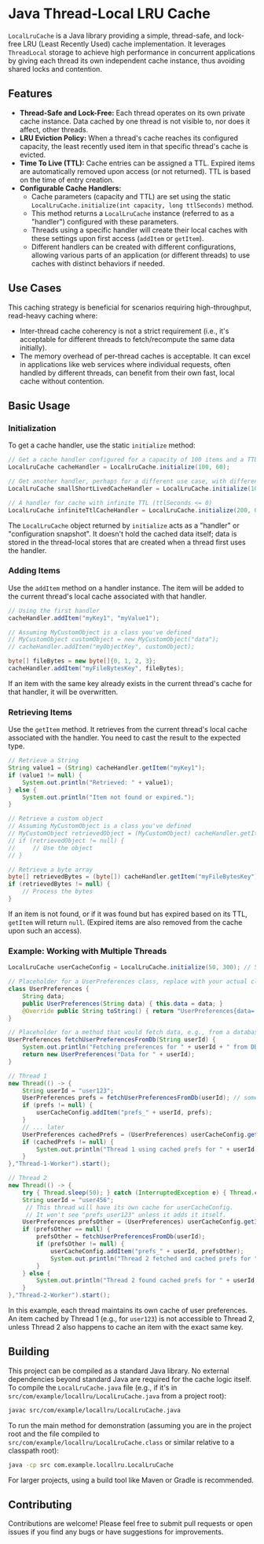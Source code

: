 
# Java Thread-Local LRU Cache

`LocalLruCache` is a Java library providing a simple, thread-safe, and lock-free LRU (Least Recently Used) cache implementation. It leverages `ThreadLocal` storage to achieve high performance in concurrent applications by giving each thread its own independent cache instance, thus avoiding shared locks and contention.

## Features

*   **Thread-Safe and Lock-Free:** Each thread operates on its own private cache instance. Data cached by one thread is not visible to, nor does it affect, other threads.
*   **LRU Eviction Policy:** When a thread's cache reaches its configured capacity, the least recently used item in that specific thread's cache is evicted.
*   **Time To Live (TTL):** Cache entries can be assigned a TTL. Expired items are automatically removed upon access (or not returned). TTL is based on the time of entry creation.
*   **Configurable Cache Handlers:**
    *   Cache parameters (capacity and TTL) are set using the static `LocalLruCache.initialize(int capacity, long ttlSeconds)` method.
    *   This method returns a `LocalLruCache` instance (referred to as a "handler") configured with these parameters.
    *   Threads using a specific handler will create their local caches with these settings upon first access (`addItem` or `getItem`).
    *   Different handlers can be created with different configurations, allowing various parts of an application (or different threads) to use caches with distinct behaviors if needed.

## Use Cases

This caching strategy is beneficial for scenarios requiring high-throughput, read-heavy caching where:
*   Inter-thread cache coherency is not a strict requirement (i.e., it's acceptable for different threads to fetch/recompute the same data initially).
*   The memory overhead of per-thread caches is acceptable.
It can excel in applications like web services where individual requests, often handled by different threads, can benefit from their own fast, local cache without contention.

## Basic Usage

### Initialization

To get a cache handler, use the static `initialize` method:

```java
// Get a cache handler configured for a capacity of 100 items and a TTL of 60 seconds
LocalLruCache cacheHandler = LocalLruCache.initialize(100, 60);

// Get another handler, perhaps for a different use case, with different settings
LocalLruCache smallShortLivedCacheHandler = LocalLruCache.initialize(10, 5); // 10 items, 5s TTL

// A handler for cache with infinite TTL (ttlSeconds <= 0)
LocalLruCache infiniteTtlCacheHandler = LocalLruCache.initialize(200, 0);
```
The `LocalLruCache` object returned by `initialize` acts as a "handler" or "configuration snapshot". It doesn't hold the cached data itself; data is stored in the thread-local stores that are created when a thread first uses the handler.

### Adding Items

Use the `addItem` method on a handler instance. The item will be added to the current thread's local cache associated with that handler.

```java
// Using the first handler
cacheHandler.addItem("myKey1", "myValue1");

// Assuming MyCustomObject is a class you've defined
// MyCustomObject customObject = new MyCustomObject("data");
// cacheHandler.addItem("myObjectKey", customObject);

byte[] fileBytes = new byte[]{0, 1, 2, 3};
cacheHandler.addItem("myFileBytesKey", fileBytes);
```

If an item with the same key already exists in the current thread's cache for that handler, it will be overwritten.

### Retrieving Items

Use the `getItem` method. It retrieves from the current thread's local cache associated with the handler. You need to cast the result to the expected type.

```java
// Retrieve a String
String value1 = (String) cacheHandler.getItem("myKey1");
if (value1 != null) {
    System.out.println("Retrieved: " + value1);
} else {
    System.out.println("Item not found or expired.");
}

// Retrieve a custom object
// Assuming MyCustomObject is a class you've defined
// MyCustomObject retrievedObject = (MyCustomObject) cacheHandler.getItem("myObjectKey");
// if (retrievedObject != null) {
//     // Use the object
// }

// Retrieve a byte array
byte[] retrievedBytes = (byte[]) cacheHandler.getItem("myFileBytesKey");
if (retrievedBytes != null) {
    // Process the bytes
}
```

If an item is not found, or if it was found but has expired based on its TTL, `getItem` will return `null`. (Expired items are also removed from the cache upon such an access).

### Example: Working with Multiple Threads

```java
LocalLruCache userCacheConfig = LocalLruCache.initialize(50, 300); // 50 items, 5 mins TTL

// Placeholder for a UserPreferences class, replace with your actual class
class UserPreferences {
    String data;
    public UserPreferences(String data) { this.data = data; }
    @Override public String toString() { return "UserPreferences{data='" + data + "'}"; }
}

// Placeholder for a method that would fetch data, e.g., from a database
UserPreferences fetchUserPreferencesFromDb(String userId) {
    System.out.println("Fetching preferences for " + userId + " from DB (simulated)");
    return new UserPreferences("Data for " + userId);
}

// Thread 1
new Thread(() -> {
    String userId = "user123";
    UserPreferences prefs = fetchUserPreferencesFromDb(userId); // some method to get data
    if (prefs != null) {
        userCacheConfig.addItem("prefs_" + userId, prefs);
    }
    // ... later
    UserPreferences cachedPrefs = (UserPreferences) userCacheConfig.getItem("prefs_" + userId);
    if (cachedPrefs != null) {
        System.out.println("Thread 1 using cached prefs for " + userId + ": " + cachedPrefs);
    }
},"Thread-1-Worker").start();

// Thread 2
new Thread(() -> {
    try { Thread.sleep(50); } catch (InterruptedException e) { Thread.currentThread().interrupt(); } // Stagger threads slightly for demo
    String userId = "user456";
     // This thread will have its own cache for userCacheConfig.
     // It won't see "prefs_user123" unless it adds it itself.
    UserPreferences prefsOther = (UserPreferences) userCacheConfig.getItem("prefs_" + userId);
    if (prefsOther == null) {
        prefsOther = fetchUserPreferencesFromDb(userId);
        if (prefsOther != null) {
            userCacheConfig.addItem("prefs_" + userId, prefsOther);
            System.out.println("Thread 2 fetched and cached prefs for " + userId + ": " + prefsOther);
        }
    } else {
        System.out.println("Thread 2 found cached prefs for " + userId + ": " + prefsOther);
    }
},"Thread-2-Worker").start();
```

In this example, each thread maintains its own cache of user preferences. An item cached by Thread 1 (e.g., for `user123`) is not accessible to Thread 2, unless Thread 2 also happens to cache an item with the exact same key.

## Building

This project can be compiled as a standard Java library. No external dependencies beyond standard Java are required for the cache logic itself.
To compile the `LocalLruCache.java` file (e.g., if it's in `src/com/example/locallru/LocalLruCache.java` from a project root):
```sh
javac src/com/example/locallru/LocalLruCache.java
```
To run the main method for demonstration (assuming you are in the project root and the file compiled to `src/com/example/locallru/LocalLruCache.class` or similar relative to a classpath root):
```sh
java -cp src com.example.locallru.LocalLruCache
```
For larger projects, using a build tool like Maven or Gradle is recommended.

## Contributing

Contributions are welcome! Please feel free to submit pull requests or open issues if you find any bugs or have suggestions for improvements.
```
